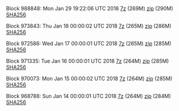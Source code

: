 Block 988848: Mon Jan 29 19:22:06 UTC 2018 [7z](https://transfer.sh/u5IIl/bootstrap.dat.20180129.7z) (269M) [zip](https://transfer.sh/oIIqQ/bootstrap.dat.20180129.zip) (290M) [SHA256](https://transfer.sh/uYd4H/sha256.txt)

Block 973843: Thu Jan 18 00:00:02 UTC 2018 [7z](https://transfer.sh/WB0OR/bootstrap.dat.20180118.7z) (265M) [zip](https://transfer.sh/siYqa/bootstrap.dat.20180118.zip) (286M) [SHA256](https://transfer.sh/KLtLL/sha256.txt)

Block 972586: Wed Jan 17 00:00:01 UTC 2018 [7z](https://transfer.sh/gBUtK/bootstrap.dat.20180117.7z) (265M) [zip](https://transfer.sh/u5FWZ/bootstrap.dat.20180117.zip) (285M) [SHA256](https://transfer.sh/mVvwi/sha256.txt)

Block 971335: Tue Jan 16 00:00:01 UTC 2018 [7z](https://transfer.sh/8bOFb/bootstrap.dat.20180116.7z) (264M) [zip](https://transfer.sh/k5eIz/bootstrap.dat.20180116.zip) (285M) [SHA256](https://transfer.sh/7UPN3/sha256.txt)

Block 970073: Mon Jan 15 00:00:02 UTC 2018 [7z](https://transfer.sh/uDyVl/bootstrap.dat.20180115.7z) (264M) [zip](https://transfer.sh/PjD8/bootstrap.dat.20180115.zip) (285M) [SHA256](https://transfer.sh/umFJb/sha256.txt)

Block 968788: Sun Jan 14 00:00:01 UTC 2018 [7z](https://transfer.sh/TizAm/bootstrap.dat.20180114.7z) (264M) [zip](https://transfer.sh/QYq9i/bootstrap.dat.20180114.zip) (284M) [SHA256](https://transfer.sh/7CrB9/sha256.txt)
